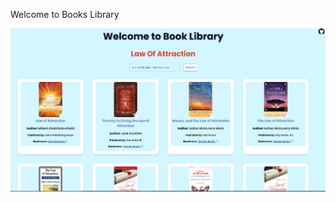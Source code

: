 <p> Welcome to Books Library</p>

<img src="Books.png">


<!-- ### API

- [Google Books API](https://developers.google.com/books/docs/v1/using) -->
